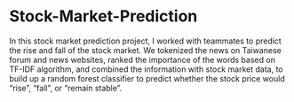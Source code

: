# Stock-Market-Prediction

In this stock market prediction project, I worked with teammates to predict the rise and fall of the stock market. We tokenized the news on Taiwanese forum and news websites, ranked the importance of the words based on TF-IDF algorithm, and combined the information with stock market data, to build up a random forest classifier to predict whether the stock price would “rise”, “fall”, or “remain stable”.
 
